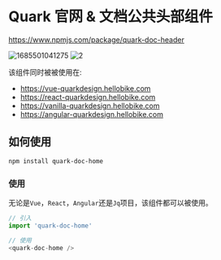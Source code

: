 # Quark 官网 & 文档公共头部组件

https://www.npmjs.com/package/quark-doc-header

![1685501041275](https://github.com/hellof2e/quark-doc-header/assets/14307551/1c48d6ec-913d-485a-971c-aa071327e151)
![2](https://github.com/hellof2e/quark-doc-header/assets/14307551/c1da40c5-53a0-4620-90f7-83def24b7167)

该组件同时被被使用在:

- https://vue-quarkdesign.hellobike.com
- https://react-quarkdesign.hellobike.com
- https://vanilla-quarkdesign.hellobike.com
- https://angular-quarkdesign.hellobike.com

## 如何使用

```bash
npm install quark-doc-home
```


### 使用

无论是`Vue`，`React`，`Angular`还是`Jq`项目，该组件都可以被使用。

```js
// 引入
import 'quark-doc-home'

// 使用
<quark-doc-home />
```
